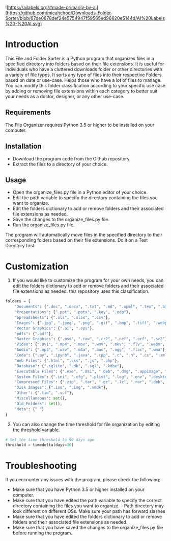 ![https://ailabels.org/#made-primarily-by-ai](https://github.com/micahchoo/Downloads-Folder-Sorter/blob/67de0678def24e5754947f59565ed96620e5144d/AI%20Labels%20-%20AI.svg)

# Introduction

This File and Folder Sorter is a Python program that organizes files in a specified directory into folders based on their file extensions. It is useful for individuals who have a cluttered downloads folder or other directories with a variety of file types. It sorts any type of files into their respective Folders based on date or use-case. Helps those who have a lot of files to manage. You can modify this folder classification according to your specific use case by adding or removing file extensions within each category to better suit your needs as a doctor, designer, or any other use-case. 


## Requirements

The File Organizer requires Python 3.5 or higher to be installed on your computer.

## Installation

   - Download the program code from the Github repository.
   - Extract the files to a directory of your choice.

## Usage

   - Open the organize_files.py file in a Python editor of your choice.
   - Edit the path variable to specify the directory containing the files you want to organize.
   - Edit the folders dictionary to add or remove folders and their associated file extensions as needed.
   - Save the changes to the organize_files.py file.
   - Run the organize_files.py file.
  
 The program will automatically move files in the specified directory to their corresponding folders based on their file extensions. Do it on a Test Directory first. 

# Customization

1. If you would like to customize the program for your own needs, you can edit the folders dictionary to add or remove folders and their associated file extensions as needed. this repository uses this classification. 

```python
folders = {
    "Documents": {".doc", ".docx", ".txt", ".md", ".opml", ".tex", ".bib"},
    "Presentations": {".ppt", ".pptx", ".key", ".odp"},
    "Spreadsheets": {".xls", ".xlsx", ".csv"},
    "Images": {".jpg", ".jpeg", ".png", ".gif", ".bmp", ".tiff", ".webp", ".svg"},
    "Vector Graphics": {".ai", ".eps"},
    "pdfs": {".pdf"},
    "Raster Graphics": {".psd", ".raw", ".cr2", ".nef", ".orf", ".sr2"},
    "Video": {".avi", ".mp4", ".mov", ".wmv", ".mkv", ".flv", ".webm", ".mpg", ".mpeg", ".3gp"},
    "Audio": {".mp3", ".wav", ".m4a", ".aac", ".ogg", ".flac", ".wma"},
    "Code": {".py", ".ipynb", ".java", ".cpp", ".c", ".h", ".cs", ".xml", ".json", ".yaml", ".yml", ".sql", ".rb", ".pl", ".sh", ".bat", ".cmd", ".ps1", ".dockerfile", ".fig", ".js"},
    "Web Files": {".html", ".css", ".js", ".php"},
    "Database": {".sqlite", ".db", ".sql", ".kdbx"},
    "Executable Files": {".exe", ".msi", ".deb", ".dmg", ".appimage", ".sh", ".apk", ".xpi"},
    "System Files": {".ini", ".cfg", ".plist", ".log", ".env", ".desktop", ".folder", ".flatpakref"},
    "Compressed Files": {".zip", ".tar", ".gz", ".7z", ".rar", ".deb", ".rpm"},
    "Disk Images": {".iso", ".img", ".vmdk"},
    "Other": {".tid", ".vcf"},
    "Miscellaneous": set(),
    "Old_Folders": set(),
    "Meta": {" "}
}
```
2. You can also change the time threshold for file organization by editing the threshold variable.


```python
# Set the time threshold to 90 days ago
threshold = timedelta(days=30)
```


# Troubleshooting

If you encounter any issues with the program, please check the following:

  -  Make sure that you have Python 3.5 or higher installed on your computer.
  -  Make sure that you have edited the path variable to specify the correct directory containing the files you want to organize.
    - Path directory may look different on different OSs. Make sure your path has forward slashes
  -  Make sure that you have edited the folders dictionary to add or remove folders and their associated file extensions as needed.
  -  Make sure that you have saved the changes to the organize_files.py file before running the program.

